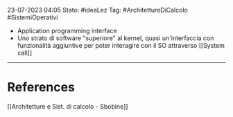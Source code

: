 23-07-2023 04:05
Stato: #ideaLez 
Tag: #ArchitettureDiCalcolo #SistemiOperativi

- Application programming interface
- Uno strato di software "superiore" al kernel, quasi un'interfaccia con funzionalità aggiuntive per poter interagire con il SO attraverso [[System call]]



---
# References 
[[Architetture e Sist. di calcolo - Sbobine]]
